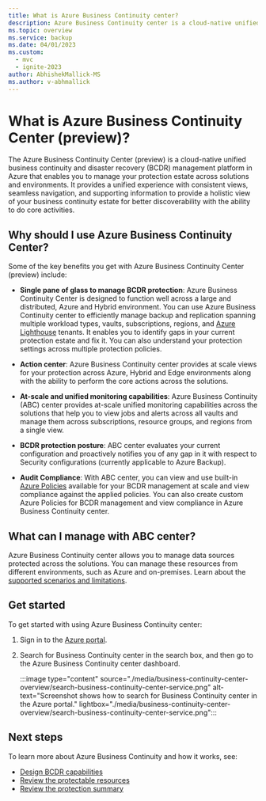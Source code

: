```yaml
---
title: What is Azure Business Continuity center?
description: Azure Business Continuity center is a cloud-native unified business continuity and disaster recovery (BCDR) management platform in Azure that enables you to manage your protection estate across solutions and environments.
ms.topic: overview
ms.service: backup
ms.date: 04/01/2023
ms.custom:
  - mvc
  - ignite-2023
author: AbhishekMallick-MS
ms.author: v-abhmallick
---
```

# What is Azure Business Continuity Center (preview)?
 
The Azure Business Continuity Center (preview) is a cloud-native unified business continuity and disaster recovery (BCDR) management platform in Azure that enables you to manage your protection estate across solutions and environments. It provides a unified experience with consistent views, seamless navigation, and supporting information to provide a holistic view of your business continuity estate for better discoverability with the ability to do core activities.

## Why should I use Azure Business Continuity Center?

Some of the key benefits you get with Azure Business Continuity Center (preview) include:

- **Single pane of glass to manage BCDR protection**: Azure Business Continuity Center is designed to function well across a large and distributed, Azure and Hybrid environment. You can use Azure Business Continuity center to efficiently manage backup and replication spanning multiple workload types, vaults, subscriptions, regions, and [Azure Lighthouse](/azure/lighthouse/overview) tenants. It enables you to identify gaps in your current protection estate and fix it. You can also understand your protection settings across multiple protection policies.

- **Action center**: Azure Business Continuity center provides at scale views for your protection across Azure, Hybrid and Edge environments along with the ability to perform the core actions across the solutions. 

- **At-scale and unified monitoring capabilities**: Azure Business Continuity (ABC) center provides at-scale unified monitoring capabilities across the solutions that help you to view jobs and alerts across all vaults and manage them across subscriptions, resource groups, and regions from a single view.

- **BCDR protection posture**: ABC center evaluates your current configuration and proactively notifies you of any gap in it with respect to Security configurations (currently applicable to Azure Backup). 

- **Audit Compliance**: With ABC center, you can view and use built-in [Azure  Policies](/azure/governance/policy/overview) available for your BCDR management at scale and view compliance against the applied policies. You can also create custom Azure Policies for BCDR management and view compliance in Azure Business Continuity center.

## What can I manage with ABC center? 

Azure Business Continuity center allows you to manage data sources protected across the solutions. You can manage these resources from different environments, such as Azure and on-premises.  Learn about the [supported scenarios and limitations]().

## Get started



To get started with using Azure Business Continuity center:

1. Sign in to the [Azure portal](https://portal.azure.com/).

1. Search for Business Continuity center in the search box, and then go to the Azure Business Continuity center dashboard.

   :::image type="content" source="./media/business-continuity-center-overview/search-business-continuity-center-service.png" alt-text="Screenshot shows how to search for Business Continuity center in the Azure portal." lightbox="./media/business-continuity-center-overview/search-business-continuity-center-service.png":::

## Next steps

To learn more about Azure Business Continuity and how it works, see:

- [Design BCDR capabilities](/azure/cloud-adoption-framework/ready/landing-zone/design-area/management-business-continuity-disaster-recovery)
- [Review the protectable resources](/azure/backup/backup-architecture)
- [Review the protection summary]()
